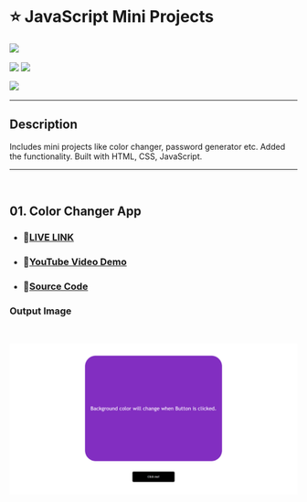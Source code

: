 # ⭐ JavaScript Mini Projects
![](https://img.shields.io/badge/JavaScript-Mini%20Projects-brightgreen)

![](https://img.shields.io/badge/JavaScript-CSS-blue)
![](https://img.shields.io/badge/Ineuron-LCO-red)

![](https://img.shields.io/badge/Shubham-Singh-blue)

<hr>

## Description

Includes mini projects like color changer, password generator etc. Added the functionality. Built with HTML, CSS, JavaScript.

<hr>

<br>


## 01. Color Changer App

- ### 📌[LIVE LINK]()

- ### 📌[YouTube Video Demo](https://youtu.be/xdoHFdeSXrs)

- ### 📌[Source Code]()


### Output Image

<br>

![](./ScreenImagesProjects/JavaScript-Color-Changing-App.png)